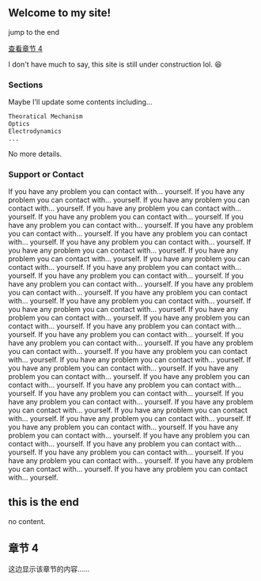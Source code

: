 ## Welcome to my site!
<p>
<a herf="#C1">jump to the end</a>
</p>
<p>
<a href="#C4">查看章节 4</a>
</p>
I don't have much to say, this site is still under construction lol. 😆 

### Sections

Maybe I'll update some contents including...

```markdown
Theoratical Mechanism
Optics
Electrodynamics 
...
```

No more details.


### Support or Contact

If you have any problem you can contact with... yourself.
If you have any problem you can contact with... yourself.
If you have any problem you can contact with... yourself.
If you have any problem you can contact with... yourself.
If you have any problem you can contact with... yourself.
If you have any problem you can contact with... yourself.
If you have any problem you can contact with... yourself.
If you have any problem you can contact with... yourself.
If you have any problem you can contact with... yourself.
If you have any problem you can contact with... yourself.
If you have any problem you can contact with... yourself.
If you have any problem you can contact with... yourself.
If you have any problem you can contact with... yourself.
If you have any problem you can contact with... yourself.
If you have any problem you can contact with... yourself.
If you have any problem you can contact with... yourself.
If you have any problem you can contact with... yourself.
If you have any problem you can contact with... yourself.
If you have any problem you can contact with... yourself.
If you have any problem you can contact with... yourself.
If you have any problem you can contact with... yourself.
If you have any problem you can contact with... yourself.
If you have any problem you can contact with... yourself.
If you have any problem you can contact with... yourself.
If you have any problem you can contact with... yourself.
If you have any problem you can contact with... yourself.
If you have any problem you can contact with... yourself.
If you have any problem you can contact with... yourself.
If you have any problem you can contact with... yourself.
If you have any problem you can contact with... yourself.
If you have any problem you can contact with... yourself.
If you have any problem you can contact with... yourself.
If you have any problem you can contact with... yourself.
If you have any problem you can contact with... yourself.
If you have any problem you can contact with... yourself.
If you have any problem you can contact with... yourself.
If you have any problem you can contact with... yourself.
If you have any problem you can contact with... yourself.
If you have any problem you can contact with... yourself.
If you have any problem you can contact with... yourself.
If you have any problem you can contact with... yourself.
If you have any problem you can contact with... yourself.
If you have any problem you can contact with... yourself.
If you have any problem you can contact with... yourself.
<h2><a id="C1">this is the end</a></h2>
<p>no content.</p>
<h2><a id="C4">章节 4</a></h2>
<p>这边显示该章节的内容……</p>
